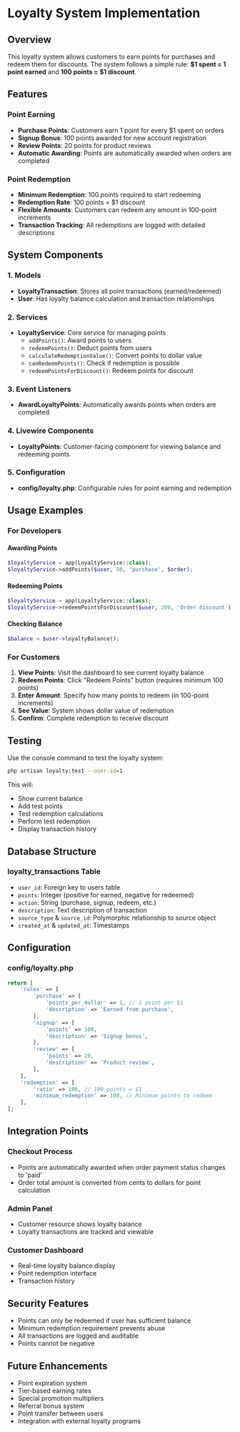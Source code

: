 # Loyalty System Implementation

## Overview
This loyalty system allows customers to earn points for purchases and redeem them for discounts. The system follows a simple rule: **$1 spent = 1 point earned** and **100 points = $1 discount**.

## Features

### Point Earning
- **Purchase Points**: Customers earn 1 point for every $1 spent on orders
- **Signup Bonus**: 100 points awarded for new account registration
- **Review Points**: 20 points for product reviews
- **Automatic Awarding**: Points are automatically awarded when orders are completed

### Point Redemption
- **Minimum Redemption**: 100 points required to start redeeming
- **Redemption Rate**: 100 points = $1 discount
- **Flexible Amounts**: Customers can redeem any amount in 100-point increments
- **Transaction Tracking**: All redemptions are logged with detailed descriptions

## System Components

### 1. Models
- **LoyaltyTransaction**: Stores all point transactions (earned/redeemed)
- **User**: Has loyalty balance calculation and transaction relationships

### 2. Services
- **LoyaltyService**: Core service for managing points
  - `addPoints()`: Award points to users
  - `redeemPoints()`: Deduct points from users
  - `calculateRedemptionValue()`: Convert points to dollar value
  - `canRedeemPoints()`: Check if redemption is possible
  - `redeemPointsForDiscount()`: Redeem points for discount

### 3. Event Listeners
- **AwardLoyaltyPoints**: Automatically awards points when orders are completed

### 4. Livewire Components
- **LoyaltyPoints**: Customer-facing component for viewing balance and redeeming points

### 5. Configuration
- **config/loyalty.php**: Configurable rules for point earning and redemption

## Usage Examples

### For Developers

#### Awarding Points
```php
$loyaltyService = app(LoyaltyService::class);
$loyaltyService->addPoints($user, 50, 'purchase', $order);
```

#### Redeeming Points
```php
$loyaltyService = app(LoyaltyService::class);
$loyaltyService->redeemPointsForDiscount($user, 200, 'Order discount');
```

#### Checking Balance
```php
$balance = $user->loyaltyBalance();
```

### For Customers

1. **View Points**: Visit the dashboard to see current loyalty balance
2. **Redeem Points**: Click "Redeem Points" button (requires minimum 100 points)
3. **Enter Amount**: Specify how many points to redeem (in 100-point increments)
4. **See Value**: System shows dollar value of redemption
5. **Confirm**: Complete redemption to receive discount

## Testing

Use the console command to test the loyalty system:

```bash
php artisan loyalty:test --user-id=1
```

This will:
- Show current balance
- Add test points
- Test redemption calculations
- Perform test redemption
- Display transaction history

## Database Structure

### loyalty_transactions Table
- `user_id`: Foreign key to users table
- `points`: Integer (positive for earned, negative for redeemed)
- `action`: String (purchase, signup, redeem, etc.)
- `description`: Text description of transaction
- `source_type` & `source_id`: Polymorphic relationship to source object
- `created_at` & `updated_at`: Timestamps

## Configuration

### config/loyalty.php
```php
return [
    'rules' => [
        'purchase' => [
            'points_per_dollar' => 1, // 1 point per $1
            'description' => 'Earned from purchase',
        ],
        'signup' => [
            'points' => 100,
            'description' => 'Signup bonus',
        ],
        'review' => [
            'points' => 20,
            'description' => 'Product review',
        ],
    ],
    'redemption' => [
        'ratio' => 100, // 100 points = $1
        'minimum_redemption' => 100, // Minimum points to redeem
    ],
];
```

## Integration Points

### Checkout Process
- Points are automatically awarded when order payment status changes to 'paid'
- Order total amount is converted from cents to dollars for point calculation

### Admin Panel
- Customer resource shows loyalty balance
- Loyalty transactions are tracked and viewable

### Customer Dashboard
- Real-time loyalty balance display
- Point redemption interface
- Transaction history

## Security Features

- Points can only be redeemed if user has sufficient balance
- Minimum redemption requirement prevents abuse
- All transactions are logged and auditable
- Points cannot be negative

## Future Enhancements

- Point expiration system
- Tier-based earning rates
- Special promotion multipliers
- Referral bonus system
- Point transfer between users
- Integration with external loyalty programs
